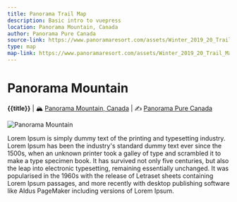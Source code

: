 ```yaml
---
title: Panorama Trail Map
description: Basic intro to vuepress
location: Panorama Mountain, Canada
author: Panorama Pure Canada
source-link: https://www.panoramaresort.com/assets/Winter_2019_20_Trail_Map.pdf
type: map
map-link: https://www.panoramaresort.com/assets/Winter_2019_20_Trail_Map_website.jpg
---
```


# Panorama Mountain
__{{title}}__ | :mountain_snow:  [Panorama Mountain, Canada](https://www.google.de/maps/@50.44175,-116.2304863,14.01z/data=!5m1!1e4) | :writing_hand:  [Panorama Pure Canada](https://www.panoramaresort.com/assets/Winter_2019_20_Trail_Map.pdf)

![Panorama Mountain](https://www.panoramaresort.com/assets/Winter_2019_20_Trail_Map_website.jpg)


Lorem Ipsum is simply dummy text of the printing and typesetting industry. Lorem Ipsum has been the industry's standard dummy text ever since the 1500s, when an unknown printer took a galley of type and scrambled it to make a type specimen book. It has survived not only five centuries, but also the leap into electronic typesetting, remaining essentially unchanged. It was popularised in the 1960s with the release of Letraset sheets containing Lorem Ipsum passages, and more recently with desktop publishing software like Aldus PageMaker including versions of Lorem Ipsum.
